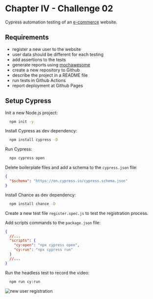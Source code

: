 # Chapter IV - Challenge 02

Cypress automation testing of an [e-commerce](http://automationpractice.com) website.

## Requirements

- register a new user to the website
- user data should be different for each testing
- add assertions to the tests
- generate reports using [mochawesome](https://github.com/adamgruber/mochawesome)
- create a new repository to Github
- describe the project in a README file
- run tests in Github Actions
- report deployment at Github Pages

## Setup Cypress

Init a new Node.js project:

```bash
  npm init -y
```

Install Cypress as dev dependency:

```bash
  npm install cypress -D
```

Run Cypress:

```bash
  npx cypress open
```

Delete boilerplate files and add a schema to the `cypress.json` file:

```json
{
  "$schema": "https://on.cypress.io/cypress.schema.json"
}
```

Install Chance as dev dependency:

```bash
  npm install chance -D
```

Create a new test file `register.spec.js` to test the registration process.

Add scripts commands to the `package.json` file:

```json
{
  //...
  "scripts": {
    "cy:open": "npx cypress open",
    "cy:run": "npx cypress run"
  }
  //...
}
```

Run the headless test to record the video:

```bash
  npm run cy:run
```

<img src="./video.gif" alt="new user registration">

